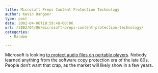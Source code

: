 ```yaml
---
title: Microsoft Preps Content Protection Technology
author: Kevin Dangoor
type: post
date: 2002-04-06T18:59:48+00:00
url: /2002/04/06/microsoft-preps-content-protection-technology/
categories:
  - Random

---
```

Microsoft is looking [to protect audio files on portable players][1]. Nobody learned anything from the software copy protection era of the late 80s. People don&#8217;t want that crap, as the market will likely show in a few years.

 [1]: http://news.com.com/2100-1023-876449.html?legacy=cnet&tag=pt.rss..feed.ne_9626575
